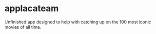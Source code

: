 # applacateam

Unfinished app designed to help with catching up on the 100 most iconic movies of all time.


